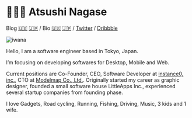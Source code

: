# 👨🏻‍💻 Atsushi Nagase

Blog [🇺🇸](https://ngs.io/) [🇯🇵](https://ja.ngs.io/) / Bio [🇺🇸](https://ngs.io/about/) [🇯🇵](https://ja.ngs.io/about/) / [Twitter](https://twitter.com/ngs) / [Dribbble](https://dribbble.com/ngs)

![iwana](https://live.staticflickr.com/65535/50097850046_d0ccd4ab12.jpg)

Hello, I am a software engineer based in Tokyo, Japan.

I’m focusing on developing softwares for Desktop, Mobile and Web.

Current positions are Co-Founder, CEO, Software Developer at [instance0, inc.], CTO at [Modelmap Co., Ltd.]. Originally started my career as graphic designer, founded a small software house LittleApps Inc., experienced several startup companies from founding phase.

I love Gadgets, Road cycling, Running, Fishing, Driving, Music, 3 kids and 1 wife.

[instance0, inc.]: https://ins0.jp
[Modelmap Co., Ltd.]: https://modelmap.co
